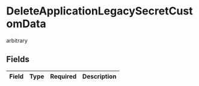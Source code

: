 # DeleteApplicationLegacySecretCustomData

arbitrary


## Fields

| Field       | Type        | Required    | Description |
| ----------- | ----------- | ----------- | ----------- |